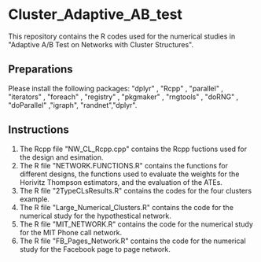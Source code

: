 # Cluster_Adaptive_AB_test

This repository contains  the R codes used for the numerical studies in  "Adaptive  A/B Test on  Networks with Cluster Structures".

## Preparations

 Please install the following packages: "dplyr"       , "Rcpp"       , "parallel" , "iterators"   , "foreach"    , "registry"   , "pkgmaker" ,
                     "rngtools"    , "doRNG"      , "doParallel" ,"igraph", "randnet","dplyr".
            
## Instructions
1. The Rcpp file "NW_CL_Rcpp.cpp" contains the Rcpp fuctions used for the design and esimation.
2. The R file "NETWORK.FUNCTIONS.R" contains the functions for different designs, the functions used to evaluate the weights for the Horivitz Thompson estimators, and the evaluation of the ATEs. 
3. The R file "2TypeCLsResults.R" contains the codes for the four clusters example.
4. The R file "Large_Numerical_Clusters.R" contains the code for the numerical study for the hypothestical network.
5. The R file "MIT_NETWORK.R" contains the code for the numerical study for the MIT Phone call network.   
6. The R file "FB_Pages_Network.R" contains the code for the numerical study for the Facebook page to page network.                     
